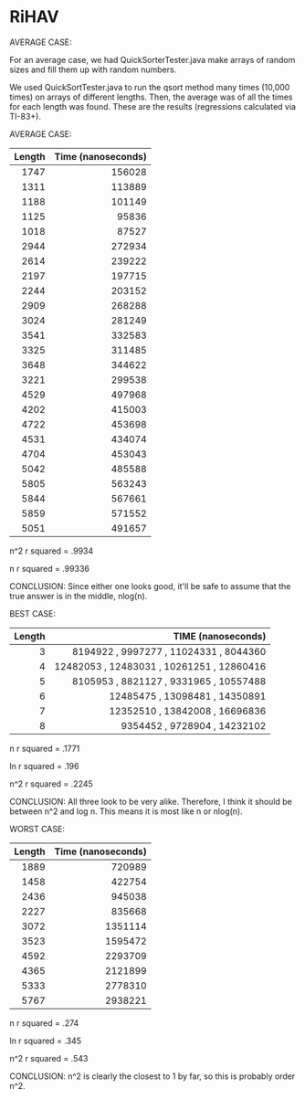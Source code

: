 # RiHAV
AVERAGE CASE: 

For an average case, we had QuickSorterTester.java make arrays of random sizes
and fill them up with random numbers. 

We used QuickSortTester.java to run the qsort method many times (10,000 times)
on arrays of different lengths. Then, the average was of all the times for each
length was found. These are the results (regressions calculated via TI-83+). 

AVERAGE CASE: 

| Length   |    Time (nanoseconds)  |
| -------: | ---------------------: | 
| 1747     |         156028         |
| 1311     |         113889         |
| 1188     |         101149         |
| 1125     |          95836         |
| 1018     |          87527         |
| 2944     |         272934         |
| 2614     |         239222         |
| 2197     |         197715         |
| 2244     |         203152         |
| 2909     |         268288         |
| 3024     |         281249         |
| 3541     |         332583         |
| 3325     |         311485         |
| 3648     |         344622         |
| 3221     |         299538         |
| 4529     |         497968         |
| 4202     |         415003         |
| 4722     |         453698         |
| 4531     |         434074         |
| 4704     |         453043         |
| 5042     |         485588         |
| 5805     |         563243         |
| 5844     |         567661         |
| 5859     |         571552         |
| 5051     |         491657         |

n^2 r squared = .9934

n r squared = .99336

CONCLUSION: Since either one looks good, it'll be safe to assume that
the true answer is in the middle, nlog(n). 



BEST CASE:

| Length |            TIME (nanoseconds)          |
| -----: | --------------------------------------:|
| 3      | 8194922 ,  9997277 ,  11024331 , 8044360  |
| 4      | 12482053 , 12483031 , 10261251 , 12860416 |
| 5      | 8105953 ,  8821127  , 9331965 ,  10557488 |
| 6      | 12485475 , 13098481 , 14350891           |
| 7      | 12352510 , 13842008 , 16696836           |
| 8      | 9354452 ,  9728904 ,  14232102           |

n r squared = .1771

ln r squared = .196

n^2 r squared = .2245


CONCLUSION: All three look to be very alike. Therefore, I think it should be
between n^2 and log n. This means it is most like n or nlog(n). 




WORST CASE:

| Length  |  Time (nanoseconds)  |
| ------: | -------------------: |
| 1889    |          720989      |
| 1458    |          422754      |
| 2436    |          945038      |
| 2227    |          835668      |
| 3072    |         1351114      |
| 3523    |         1595472      |
| 4592    |         2293709      |
| 4365    |         2121899      |
| 5333    |         2778310      |
| 5767    |         2938221      |

n r squared = .274

ln r squared = .345

n^2 r squared = .543


CONCLUSION: n^2 is clearly the closest to 1 by far, so this is probably
order n^2. 

